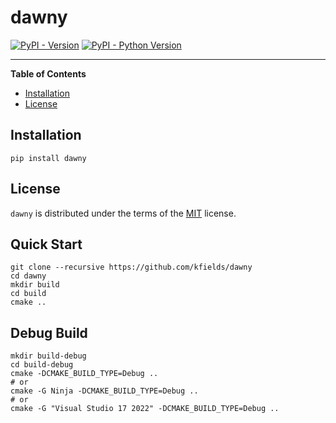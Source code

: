 # dawny

[![PyPI - Version](https://img.shields.io/pypi/v/dawny.svg)](https://pypi.org/project/dawny)
[![PyPI - Python Version](https://img.shields.io/pypi/pyversions/dawny.svg)](https://pypi.org/project/dawny)

-----

**Table of Contents**

- [Installation](#installation)
- [License](#license)

## Installation

```console
pip install dawny
```

## License

`dawny` is distributed under the terms of the [MIT](https://spdx.org/licenses/MIT.html) license.

## Quick Start

    git clone --recursive https://github.com/kfields/dawny
    cd dawny
    mkdir build
    cd build
    cmake ..

## Debug Build

    mkdir build-debug
    cd build-debug
    cmake -DCMAKE_BUILD_TYPE=Debug ..
    # or
    cmake -G Ninja -DCMAKE_BUILD_TYPE=Debug ..
    # or
    cmake -G "Visual Studio 17 2022" -DCMAKE_BUILD_TYPE=Debug ..
